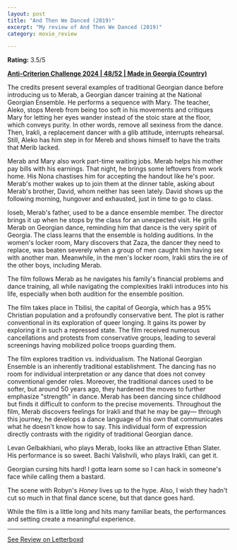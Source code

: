 ```yaml
---
layout: post
title: "And Then We Danced (2019)"
excerpt: "My review of And Then We Danced (2019)"
category: movie_review

---
```


**Rating:** 3.5/5

<b><a href="https://boxd.it/qBmUY">Anti-Criterion Challenge 2024 | 48/52 | Made in Georgia (Country)</a></b>

The credits present several examples of traditional Georgian dance before introducing us to Merab, a Georgian dancer training at the National Georgian Ensemble. He performs a sequence with Mary. The teacher, Aleko, stops Mereb from being too soft in his movements and critiques Mary for letting her eyes wander instead of the stoic stare at the floor, which conveys purity. In other words, remove all sexiness from the dance. Then, Irakli, a replacement dancer with a glib attitude, interrupts rehearsal. Still, Aleko has him step in for Mereb and shows himself to have the traits that Merib lacked. 

Merab and Mary also work part-time waiting jobs. Merab helps his mother pay bills with his earnings. That night, he brings some leftovers from work home. His Nona chastises him for accepting the handout like he's poor. Merab's mother wakes up to join them at the dinner table, asking about Merab's brother, David, whom neither has seen lately. David shows up the following morning, hungover and exhausted, just in time to go to class.

Ioseb, Merab's father, used to be a dance ensemble member. The director brings it up when he stops by the class for an unexpected visit. He grills Merab on Georgian dance, reminding him that dance is the very spirit of Georgia. The class learns that the ensemble is holding auditions. In the women's locker room, Mary discovers that Zaza, the dancer they need to replace, was beaten severely when a group of men caught him having sex with another man. Meanwhile, in the men's locker room, Irakli stirs the ire of the other boys, including Merab.

The film follows Merab as he navigates his family's financial problems and dance training, all while navigating the complexities Irakli introduces into his life, especially when both audition for the ensemble position. 

The film takes place in Tbilisi, the capital of Georgia, which has a 95% Christian population and a profoundly conservative bent. The plot is rather conventional in its exploration of queer longing. It gains its power by exploring it in such a repressed state. The film received numerous cancellations and protests from conservative groups, leading to several screenings having mobilized police troops guarding them.

The film explores tradition vs. individualism. The National Georgian Ensemble is an inherently traditional establishment. The dancing has no room for individual interpretation or any dance that does not convey conventional gender roles. Moreover, the traditional dances used to be softer, but around 50 years ago, they hardened the moves to further emphasize "strength" in dance. Merab has been dancing since childhood but finds it difficult to conform to the precise movements. Throughout the film, Merab discovers feelings for Irakli and that he may be gay— through this journey, he develops a dance language of his own that communicates what he doesn't know how to say. This individual form of expression directly contrasts with the rigidity of traditional Georgian dance.

Levan Gelbakhiani, who plays Merab, looks like an attractive Ethan Slater. His performance is so sweet. Bachi Valishvili, who plays Irakli, can get it.

Georgian cursing hits hard! I gotta learn some so I can hack in someone's face while calling them a bastard.

The scene with Robyn's <i>Honey</i> lives up to the hype. Also, I wish they hadn't cut so much in that final dance scene, but that dance goes hard.

While the film is a little long and hits many familiar beats, the performances and setting create a meaningful experience.

<hr>

[See Review on Letterboxd](https://boxd.it/8Tixjv)
